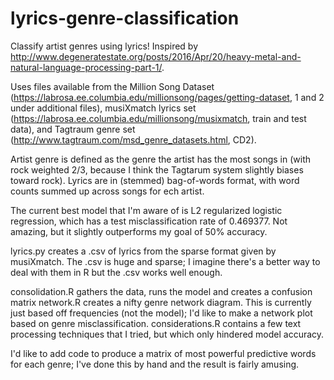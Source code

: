 # lyrics-genre-classification
Classify artist genres using lyrics! Inspired by http://www.degeneratestate.org/posts/2016/Apr/20/heavy-metal-and-natural-language-processing-part-1/.

Uses files available from the Million Song Dataset (https://labrosa.ee.columbia.edu/millionsong/pages/getting-dataset, 1 and 2 under additional files), musiXmatch lyrics set (https://labrosa.ee.columbia.edu/millionsong/musixmatch, train and test data), and Tagtraum genre set (http://www.tagtraum.com/msd_genre_datasets.html, CD2).

Artist genre is defined as the genre the artist has the most songs in (with rock weighted 2/3, because I think the Tagtarum system slightly biases toward rock). Lyrics are in (stemmed) bag-of-words format, with word counts summed up across songs for ech artist.

The current best model that I'm aware of is L2 regularized logistic regression, which has a test misclassification rate of 0.469377. Not amazing, but it slightly outperforms my goal of 50% accuracy.

lyrics.py creates a .csv of lyrics from the sparse format given by musiXmatch. The .csv is huge and sparse; I imagine there's a better way to deal with them in R but the .csv works well enough.

consolidation.R gathers the data, runs the model and creates a confusion matrix
network.R creates a nifty genre network diagram. This is currently just based off frequencies (not the model); I'd like to make a network plot based on genre misclassification.
considerations.R contains a few text processing techniques that I tried, but which only hindered model accuracy.

I'd like to add code to produce a matrix of most powerful predictive words for each genre; I've done this by hand and the result is fairly amusing.
